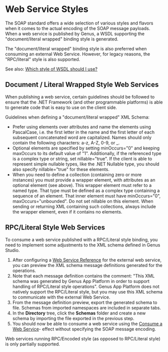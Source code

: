 # Web Service Styles

The SOAP standard offers a wide selection of various styles and flavors when it comes to the actual encoding of the SOAP message payloads. When a web service is published by Genus, a WSDL supporting the "document/literal wrapped" binding style is generated.

The "document/literal wrapped" binding style is also preferred when consuming an external Web Service. However, for legacy reasons, the "RPC/literal" style is also supported.

See also: [Which style of WSDL should I use?](https://www.ibm.com/developerworks/webservices/library/ws-whichwsdl/)


## Document / Literal Wrapped Style Web Services <a name="document-literal-wrapped-style-web-services"/>

When publishing a web service, certain guidelines should be followed to ensure that the .NET Framework (and other programmable platforms) is able to generate code that is easy to use on the client side.

Guidelines when defining a "document/literal wrapped" XML Schema:

*   Prefer using elements over attributes and name the elements using PascalCase, i.e. the first letter in the name and the first letter of each subsequent concatenated word are capitalized. Names should only contain the following characters: a-z, A-Z, 0-9, or _.
*   Optional elements are specified by setting minOccurs="0" and keeping maxOccurs to its default value of "1". Additionally, if the referenced type is a complex type or string, set nillable="true". If the client is able to represent simple nullable types, like the .NET Nullable<T> type, you should also specify nillable="true" for these elements.
*   When you need to define a collection (containing zero or more instances) you must provide a wrapper element, with attributes as an optional element (see above). This wrapper element must refer to a named type. That type must be defined as a complex type containing a sequence of an element. That inner element must have minOccurs="0", maxOccurs="unbounded". Do not set nillable on this element. When sending or returning XML containing such collections, always include the wrapper element, even if it contains no elements.



## RPC/Literal Style Web Services <a name="rpc-literal-style-web-services"/>

To consume a web service published with a RPC/Literal style binding, you need to implement some adjustments to the XML schema defined in Genus Studio.

1.  After configuring a [Web Service Reference](../../defining-the-app-model/services/web-services/web-service-references.md) for the external web service, you can preview the XML schema message definitions generated for the operations.
2.  Note that each message definition contains the comment: "This XML schema was generated by Genus App Platform in order to support handling of RPC/Literal style operations". Genus App Platform does not natively support the RPC/Literal style, but you may use this XML schema to communicate with the external Web Service.
3.  From the message definition preview, export the generated schema to file. Schemas from imported namespaces are included in separate tabs.
4.  In the **Directory** tree, click the **Schemas** folder and create a new schema by importing the file exported in the previous step.
5.  You should now be able to consume a web service using the [Consume a Web Service](../../defining-the-app-model/logic/action-orchestration/actions/effects/consume-a-web-service.md)- effect without specifying the SOAP message encoding.

Web services running RPC/Encoded style (as opposed to RPC/Literal style) is only partially supported.

